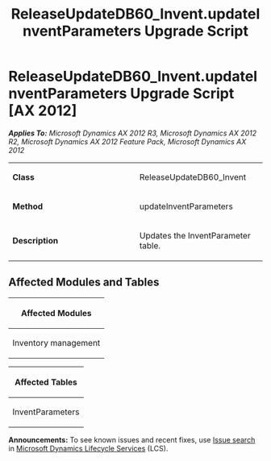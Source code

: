 ﻿---
title: ReleaseUpdateDB60_Invent.updateInventParameters Upgrade Script
TOCTitle: ReleaseUpdateDB60_Invent.updateInventParameters Upgrade Script
ms:assetid: ef98668e-e0cc-2a02-38df-35ea02b1cc72
ms:mtpsurl: https://msdn.microsoft.com/en-us/library/JJ720030(v=AX.60)
ms:contentKeyID: 49712081
ms.date: 05/18/2015
mtps_version: v=AX.60
---

# ReleaseUpdateDB60\_Invent.updateInventParameters Upgrade Script [AX 2012]


_**Applies To:** Microsoft Dynamics AX 2012 R3, Microsoft Dynamics AX 2012 R2, Microsoft Dynamics AX 2012 Feature Pack, Microsoft Dynamics AX 2012_

<table>
<colgroup>
<col style="width: 50%" />
<col style="width: 50%" />
</colgroup>
<tbody>
<tr class="odd">
<td><p><strong>Class</strong></p></td>
<td><p>ReleaseUpdateDB60_Invent</p></td>
</tr>
<tr class="even">
<td><p><strong>Method</strong></p></td>
<td><p>updateInventParameters</p></td>
</tr>
<tr class="odd">
<td><p><strong>Description</strong></p></td>
<td><p>Updates the InventParameter table.</p></td>
</tr>
</tbody>
</table>


## Affected Modules and Tables

<table>
<colgroup>
<col style="width: 100%" />
</colgroup>
<thead>
<tr class="header">
<th><p>Affected Modules</p></th>
</tr>
</thead>
<tbody>
<tr class="odd">
<td><p>Inventory management</p></td>
</tr>
</tbody>
</table>


<table>
<colgroup>
<col style="width: 100%" />
</colgroup>
<thead>
<tr class="header">
<th><p>Affected Tables</p></th>
</tr>
</thead>
<tbody>
<tr class="odd">
<td><p>InventParameters</p></td>
</tr>
</tbody>
</table>

  
**Announcements:** To see known issues and recent fixes, use [Issue search](http://go.microsoft.com/fwlink/?linkid=389258) in [Microsoft Dynamics Lifecycle Services](http://go.microsoft.com/fwlink/?linkid=306505) (LCS).

